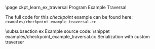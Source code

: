 \page ckpt_learn_ex_traversal Program Example Traversal

The full code for this *checkpoint* example can be found here:
`examples/checkpoint_example_traversal.cc`

\subsubsection ex Example source code:
\snippet examples/checkpoint_example_traversal.cc Serialization with custom traverser

